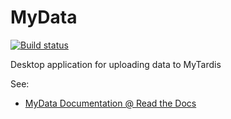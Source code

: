 MyData
======

[![Build status](https://ci.appveyor.com/api/projects/status/77diuk15fqp057aj?svg=true)](https://ci.appveyor.com/project/wettenhj/mydata)

Desktop application for uploading data to MyTardis

See: 
* [MyData Documentation @ Read the Docs](http://mydata.readthedocs.org/en/latest/)
